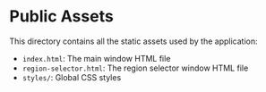 # Public Assets

This directory contains all the static assets used by the application:

- `index.html`: The main window HTML file
- `region-selector.html`: The region selector window HTML file
- `styles/`: Global CSS styles 